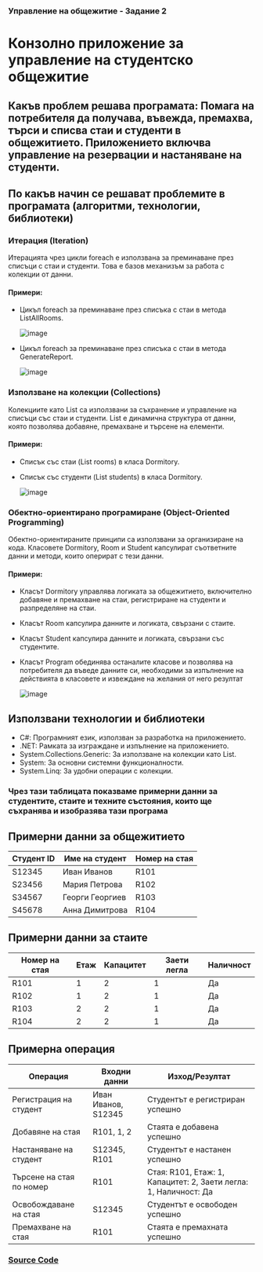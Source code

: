 ### Управление на общежитие - Задание 2
# Конзолно приложение за управление на студентско общежитие

## Какъв проблем решава програмата: Помага на потребителя да получава, въвежда, премахва, търси и списва стаи и студенти в общежитието. Приложението включва управление на резервации и настаняване на студенти.

## По какъв начин се решават проблемите в програмата (алгоритми, технологии, библиотеки)
### Итерация (Iteration)
Итерацията чрез цикли foreach е използвана за преминаване през списъци с стаи и студенти. Това е базов механизъм за работа с колекции от данни.

#### Примери:

* Цикъл foreach за преминаване през списъка с стаи в метода ListAllRooms.
  
  ![image](https://github.com/gdanailova/Dormitory-Arrangement/assets/174993189/82f1ec7e-26d7-4771-b231-959a56ad5509)
* Цикъл foreach за преминаване през списъка с стаи в метода GenerateReport.

  ![image](https://github.com/gdanailova/Dormitory-Arrangement/assets/174993189/43b71e4d-d757-41a4-bea1-2964b1b75995)

  
### Използване на колекции (Collections)
Колекциите като List<T> са използвани за съхранение и управление на списъци със стаи и студенти. List<T> е динамична структура от данни, която позволява добавяне, премахване и търсене на елементи.

#### Примери:

* Списък със стаи (List<Room> rooms) в класа Dormitory.
* Списък със студенти (List<Student> students) в класа Dormitory.

  ![image](https://github.com/gdanailova/Dormitory-Arrangement/assets/174993189/f56b57ee-5898-4045-ae9f-941de0ef1622)

  
### Обектно-ориентирано програмиране (Object-Oriented Programming)
Обектно-ориентираните принципи са използвани за организиране на кода. Класовете Dormitory, Room и Student капсулират съответните данни и методи, които оперират с тези данни.

#### Примери:

* Класът Dormitory управлява логиката за общежитието, включително добавяне и премахване на стаи, регистриране на студенти и разпределяне на стаи.
* Класът Room капсулира данните и логиката, свързани с стаите.
* Класът Student капсулира данните и логиката, свързани със студентите.
* Класът Program обединява останалите класове и позволява на потребителя да въведе данните си, необходими за изпълнение на действията в класовете и извеждане на желания от него резултат

  ![image](https://github.com/gdanailova/Dormitory-Arrangement/assets/174993189/9c04d9b7-1167-42be-9a70-f0a4a4e17abe)


## Използвани технологии и библиотеки
* C#: Програмният език, използван за разработка на приложението.
* .NET: Рамката за изграждане и изпълнение на приложението.
* System.Collections.Generic: За използване на колекции като List<T>.
* System: За основни системни функционалности.
* System.Linq: За удобни операции с колекции.

### Чрез тази таблицата показваме примерни данни за студентите, стаите и техните състояния, които ще съхранява и изобразява тази програма
## Примерни данни за общежитието

| Студент ID | Име на студент | Номер на стая |
|------------|----------------|---------------|
| S12345     | Иван Иванов    | R101          |
| S23456     | Мария Петрова  | R102          |
| S34567     | Георги Георгиев| R103          |
| S45678     | Анна Димитрова | R104          |

## Примерни данни за стаите

| Номер на стая | Етаж | Капацитет | Заети легла | Наличност |
|---------------|------|-----------|-------------|-----------|
| R101          | 1    | 2         | 1           | Да        |
| R102          | 1    | 2         | 1           | Да        |
| R103          | 2    | 2         | 1           | Да        |
| R104          | 2    | 2         | 1           | Да        |

## Примерна операция

| Операция                   | Входни данни            | Изход/Резултат                   |
|----------------------------|-------------------------|----------------------------------|
| Регистрация на студент     | Иван Иванов, S12345     | Студентът е регистриран успешно |
| Добавяне на стая           | R101, 1, 2              | Стаята е добавена успешно       |
| Настаняване на студент     | S12345, R101            | Студентът е настанен успешно    |
| Търсене на стая по номер   | R101                    | Стая: R101, Етаж: 1, Капацитет: 2, Заети легла: 1, Наличност: Да |
| Освобождаване на стая      | S12345                  | Студентът е освободен успешно   |
| Премахване на стая         | R101                    | Стаята е премахната успешно     |
  
### [Source Code](https://github.com/YoanaG123/Zadanie2.git)

